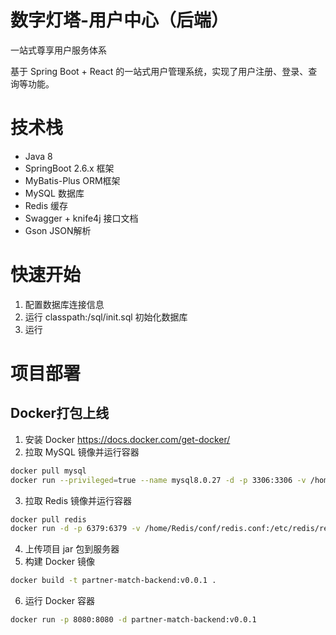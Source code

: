 # 数字灯塔-用户中心（后端）

一站式尊享用户服务体系

基于 Spring Boot + React 的一站式用户管理系统，实现了用户注册、登录、查询等功能。

# 技术栈

* Java 8
* SpringBoot 2.6.x 框架
* MyBatis-Plus ORM框架
* MySQL 数据库
* Redis 缓存
* Swagger + knife4j 接口文档
* Gson JSON解析

# 快速开始

1. 配置数据库连接信息
2. 运行 classpath:/sql/init.sql 初始化数据库
3. 运行

# 项目部署

## Docker打包上线

1. 安装 Docker https://docs.docker.com/get-docker/
2. 拉取 MySQL 镜像并运行容器

```bash
docker pull mysql
docker run --privileged=true --name mysql8.0.27 -d -p 3306:3306 -v /home/MySQL/conf:/etc/mysql/ -v /home/MySQL/data:/var/lib/mysql -e MYSQL_ROOT_PASSWORD=password mysql/mysql-server
```

3. 拉取 Redis 镜像并运行容器

```bash
docker pull redis
docker run -d -p 6379:6379 -v /home/Redis/conf/redis.conf:/etc/redis/redis.conf -v /home/Redis/data:/data --name redis redis-server /etc/redis/redis.conf
```

4. 上传项目 jar 包到服务器
5. 构建 Docker 镜像

```bash
docker build -t partner-match-backend:v0.0.1 .
```

6. 运行 Docker 容器
```bash
docker run -p 8080:8080 -d partner-match-backend:v0.0.1
```